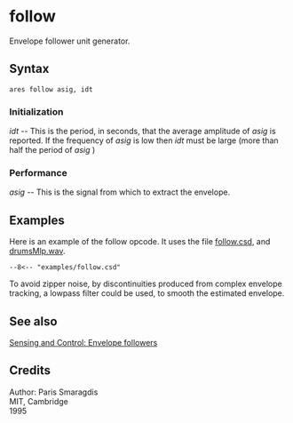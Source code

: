 <!--
id:follow
category:Instrument Control:Sensing and Control
-->
# follow
Envelope follower unit generator.

## Syntax
``` csound-orc
ares follow asig, idt
```

### Initialization

_idt_ -- This is the period, in seconds, that the average amplitude of _asig_ is reported. If the frequency of _asig_ is low then _idt_ must be large (more than half the period of _asig_ )

### Performance

_asig_ -- This is the signal from which to extract the envelope.

## Examples

Here is an example of the follow opcode. It uses the file [follow.csd](../../examples/follow.csd), and [drumsMlp.wav](../../examples/drumsMlp.wav).

``` csound-csd title="Example of the follow opcode." linenums="1"
--8<-- "examples/follow.csd"
```

To avoid zipper noise, by discontinuities produced from complex envelope tracking, a lowpass filter could be used, to smooth the estimated envelope.

## See also

[Sensing and Control: Envelope followers](../../control/sensing)

## Credits

Author: Paris Smaragdis<br>
MIT, Cambridge<br>
1995<br>
